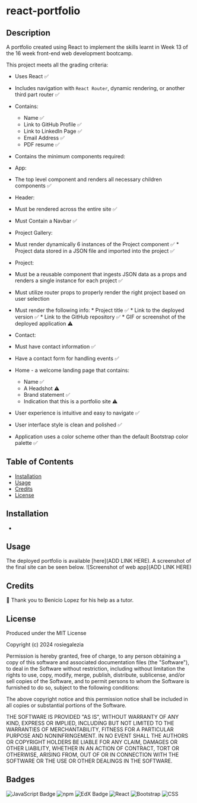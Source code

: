 # react-portfolio

## Description

A portfolio created using React to implement the skills learnt in Week 13 of the 16 week front-end web development bootcamp.

This project meets all the grading criteria:

* Uses React ✅

* Includes navigation with `React Router`, dynamic rendering, or another third part router ✅

* Contains:
    * Name ✅
    * Link to GitHub Profile ✅
    * Link to LinkedIn Page ✅
    * Email Address ✅
    * PDF resume ✅

* Contains the minimum components required:

*  App:
  *  The top level component and renders all necessary children components ✅

*  Header:
  *  Must be rendered across the entire site ✅
  *  Must Contain a Navbar ✅

*  Project Gallery:
  *  Must render dynamically 6 instances of the Project component ✅
    * Project data stored in a JSON file and imported into the project ✅

*  Project:
  *  Must be a reusable component that ingests JSON data as a props and renders a single instance for each project ✅
  *  Must utilize router props to properly render the right project based on user selection 
  *  Must render the following info:
    *  Project title ✅
    *  Link to the deployed version ✅
    *  Link to the GitHub repository ✅
    *  GIF or screenshot of the deployed application ⚠️

*  Contact:
  *  Must have contact information ✅
  *  Have a contact form for handling events ✅

*  Home - a welcome landing page that contains:
    * Name ✅
    * A Headshot ⚠️
    * Brand statement ✅
    * Indication that this is a portfolio site ⚠️

* User experience is intuitive and easy to navigate ✅

* User interface style is clean and polished ✅

* Application uses a color scheme other than the default Bootstrap color palette ✅

## Table of Contents

- [Installation](#installation)
- [Usage](#usage)
- [Credits](#credits)
- [License](#license)

## Installation

* 

## Usage

The deployed portfolio is available [here](ADD LINK HERE). A screenshot of the final site can be seen below.
![Screenshot of web app](ADD LINK HERE)

## Credits

👏 Thank you to Benicio Lopez for his help as a tutor.

## License

Produced under the MIT License

Copyright (c) 2024 rosiegalezia

Permission is hereby granted, free of charge, to any person obtaining a copy
of this software and associated documentation files (the "Software"), to deal
in the Software without restriction, including without limitation the rights
to use, copy, modify, merge, publish, distribute, sublicense, and/or sell
copies of the Software, and to permit persons to whom the Software is
furnished to do so, subject to the following conditions:

The above copyright notice and this permission notice shall be included in all
copies or substantial portions of the Software.

THE SOFTWARE IS PROVIDED "AS IS", WITHOUT WARRANTY OF ANY KIND, EXPRESS OR
IMPLIED, INCLUDING BUT NOT LIMITED TO THE WARRANTIES OF MERCHANTABILITY,
FITNESS FOR A PARTICULAR PURPOSE AND NONINFRINGEMENT. IN NO EVENT SHALL THE
AUTHORS OR COPYRIGHT HOLDERS BE LIABLE FOR ANY CLAIM, DAMAGES OR OTHER
LIABILITY, WHETHER IN AN ACTION OF CONTRACT, TORT OR OTHERWISE, ARISING FROM,
OUT OF OR IN CONNECTION WITH THE SOFTWARE OR THE USE OR OTHER DEALINGS IN THE
SOFTWARE.

## Badges

<!-- ![Static Badge](https://img.shields.io/badge/project-complete-brightgreen) -->

![JavaScript Badge](https://img.shields.io/badge/JavaScript-323330?style=for-the-badge&logo=javascript&logoColor=F7DF1E) ![npm](https://img.shields.io/badge/npm-%23CB3837.svg?style=for-the-badge&logo=npm&logoColor=white) ![EdX Badge](https://img.shields.io/badge/Edx-193A3E?style=for-the-badge&logo=edx&logoColor=white) ![React](https://img.shields.io/badge/React-20232A?style=for-the-badge&logo=react&logoColor=61DAFB) ![Bootstrap](https://img.shields.io/badge/Bootstrap-563D7C?style=for-the-badge&logo=bootstrap&logoColor=white) ![CSS](https://img.shields.io/badge/CSS-239120?&style=for-the-badge&logo=css3&logoColor=white)